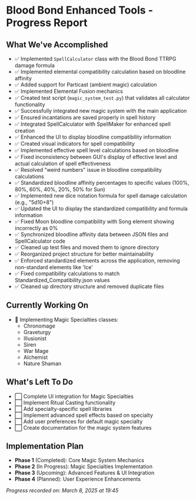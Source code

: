 ﻿# Blood Bond Enhanced Tools - Progress Report

## What We've Accomplished
- ✅ Implemented `SpellCalculator` class with the Blood Bond TTRPG damage formula
- ✅ Implemented elemental compatibility calculation based on bloodline affinity
- ✅ Added support for Particast (ambient magic) calculation
- ✅ Implemented Elemental Fusion mechanics
- ✅ Created test script (`magic_system_test.py`) that validates all calculator functionality
- ✅ Successfully integrated new magic system with the main application
- ✅ Ensured incantations are saved properly in spell history
- ✅ Integrated SpellCalculator with SpellMaker for enhanced spell creation
- ✅ Enhanced the UI to display bloodline compatibility information
- ✅ Created visual indicators for spell compatibility
- ✅ Implemented effective spell level calculations based on bloodline
- ✅ Fixed inconsistency between GUI's display of effective level and actual calculation of spell effectiveness
- ✅ Resolved "weird numbers" issue in bloodline compatibility calculations
- ✅ Standardized bloodline affinity percentages to specific values (100%, 80%, 60%, 40%, 20%, 50% for Sun)
- ✅ Implemented new dice notation formula for spell damage calculation (e.g., "5d10+8")
- ✅ Updated the UI to display the standardized compatibility and formula information
- ✅ Fixed Moon bloodline compatibility with Song element showing incorrectly as 0%
- ✅ Synchronized bloodline affinity data between JSON files and SpellCalculator code
- ✅ Cleaned up test files and moved them to ignore directory
- ✅ Reorganized project structure for better maintainability
- ✅ Enforced standardized elements across the application, removing non-standard elements like 'Ice'
- ✅ Fixed compatibility calculations to match Standardized_Compatibility.json values
- ✅ Cleaned up directory structure and removed duplicate files

## Currently Working On
- 📄 Implementing Magic Specialties classes:
  - Chronomage
  - Graveturgy
  - Illusionist
  - Siren
  - War Mage
  - Alchemist
  - Nature Shaman

## What's Left To Do
- ⬜ Complete UI integration for Magic Specialties
- ⬜ Implement Ritual Casting functionality
- ⬜ Add specialty-specific spell libraries
- ⬜ Implement advanced spell effects based on specialty
- ⬜ Add user preferences for default magic specialty
- ⬜ Create documentation for the magic system features

## Implementation Plan
- **Phase 1** (Completed): Core Magic System Mechanics
- **Phase 2** (In Progress): Magic Specialties Implementation
- **Phase 3** (Upcoming): Advanced Features & UI Integration
- **Phase 4** (Planned): User Experience Enhancements

*Progress recorded on: March 8, 2025 at 19:45*

